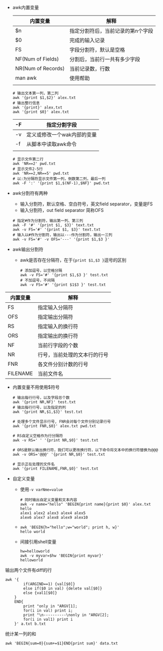 - awk内置变量

  | 内置变量           | 解释                              |
  | ------------------ | --------------------------------- |
  | $n                 | 指定分割符后，当前记录的第n个字段 |
  | $0                 | 完成的输入记录                    |
  | FS                 | 字段分割符，默认是空格            |
  | NF(Num of Fields)  | 分割后，当前行一共有多少字段      |
  | NR(Num of Records) | 当前记录数，行数                  |
  | man awk            | 使用帮助                          |
  |                    |                                   |

  ```shell
  # 输出文本第一列，第二列
  awk '{print $1,$2}' alex.txt
  # 输出整行信息
  awk '{print}' alex.txt 
  awk '{print $0}' alex.txt
  ```

  | -F   | 指定分割字段                |
  | ---- | --------------------------- |
  | -v   | 定义或修改一个wak内部的变量 |
  | -f   | 从脚本中读取awk命令         |
  |      |                             |

  ```shell
  # 显示文件第二行
  awk 'NR==2' pwd.txt
  # 显示文件2-5行
  awk 'NR==2,NR==5' pwd.txt
  # 以:为分隔符显示文件第一列，倒数第二列，最后一列
  awk -F ':' '{print $1,$(NF-1),$NF}' pwd.txt
  ```

- awk分割符有两种

  - 输入分割符，默认空格、空白符号，英文field separator，变量是FS
  - 输入分割符，out field separator 简称OFS

  ```shell
  # 指定#作为分割符，输出第一列、第三列
  awk -F '#' '{print $1, $3}' text.txt
  awk -v FS='#' '{print $1, $3}' text.txt
  # 输入以#作为分割符，输出以---作为分割符，输出一三列
  awk -v FS='#' -v OFS='---' '{print $1,$3 }'
  ```

- awk输出分割符

  - awk是否存在分隔符，在于`{print $1,$3 }`逗号的区别

    ```shell
    # 添加逗号，以空格分隔
    awk -v FS='#' '{print $1,$3 }' test.txt
    # 不加逗号，不间隔
    awk -v FS='#' '{print $1$3 }' test.txt
    ```

| 内置变量 | 解释                         |
| -------- | ---------------------------- |
| FS       | 指定输入分隔符               |
| OFS      | 指定输出分隔符               |
| RS       | 指定输入的换行符             |
| ORS      | 指定输出的换行符             |
| NF       | 当前行字段的个数             |
| NR       | 行号，当前处理的文本行的行号 |
| FNR      | 各文件分别计数的行号         |
| FILENAME | 当前文件名                   |

- 内置变量不用使用$符号

  ```shell
  # 输出每行行号，以及字段总个数
  awk '{print NR,NF}' test.txt
  # 输出每行行号，以及指定的列
  awk '{print NR,$1,$3}' test.txt
  
  # 处理多个文件显示行号, FNR会对每个文件分别记录行号
  awk '{print FNR,$0}' alex.txt pwd.txt
  
  # RS自定义空格作为行分隔符
  awk -v RS=' ' '{print NR,$0}' test.txt
  
  # ORS是默认输出换行符，我们可以更改换行符，以下命令将文本中的换行符替换为@@@
  awk -v ORS='@@@' '{print NR,$0}' test.txt
  
  # 显示正在处理的文件名
  awk '{print FILENAME,FNR,$0}' test.txt
  ```

- 自定义变量

  - 使用`-v varNme=value`

    ```shell
    # 同时输出自定义变量和文本内容
    awk -v name="hello" 'BEGIN{print name}{print $0}' alex.txt
    hello
    alex1 alex2 alex3 alex4 alex5
    alex6 alex7 alex8 alex9 alex10
    ```

  - ```shell
    awk 'BEGIN{h="hello";w="world"; print h, w}'
    hello world
    ```

  - 间接引用shell变量

    ```shell
    hw=helloworld
    awk -v myvar=$hw 'BEGIN{print myvar}'
    helloworld
    ```

    
输出两个文件有diff的行

```shell
awk '{ 
        if(ARGIND==1) {val[$0]} 
        else if($0 in val) {delete val[$0]} 
        else {val1[$0]}
    }  
    END{
        print "only in "ARGV[1]; 
        for(i in val) print i; 
        print "\n----------\nonly in "ARGV[2]; 
        for(i in val1) print i
    }' a.txt b.txt
```



统计某一列的和

```shell
awk 'BEGIN{sum=0}{sum+=$1}END{print sum}' data.txt
```


